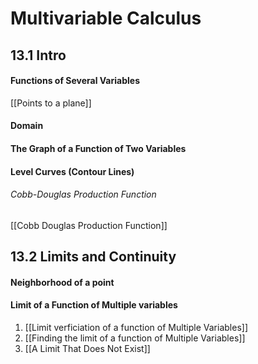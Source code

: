 # Multivariable Calculus
## 13.1 Intro
#### Functions of Several Variables
[[Points to a plane]]

#### Domain

#### The Graph of a Function of Two Variables

#### Level Curves (Contour Lines)

###### Cobb-Douglas Production Function
[[Cobb Douglas Production Function]]

## 13.2 Limits and Continuity
#### Neighborhood of a point
#### Limit of a Function of Multiple variables
1. [[Limit verficiation of a function of Multiple Variables]]
2. [[Finding the limit of a function of Multiple Variables]]
3. [[A Limit That Does Not Exist]]

